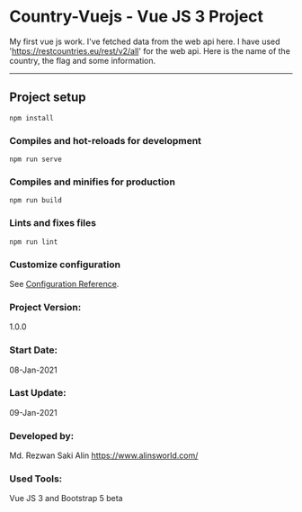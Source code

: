 # Country-Vuejs - Vue JS 3 Project

My first vue js work. I've fetched data from the web api here. I have used 'https://restcountries.eu/rest/v2/all' for the web api. Here is the name of the country, the flag and some information.

<hr>

## Project setup

```
npm install
```

### Compiles and hot-reloads for development

```
npm run serve
```

### Compiles and minifies for production

```
npm run build
```

### Lints and fixes files

```
npm run lint
```

### Customize configuration

See [Configuration Reference](https://cli.vuejs.org/config/).

### Project Version:

1.0.0

### Start Date:

08-Jan-2021

### Last Update:

09-Jan-2021

### Developed by:

Md. Rezwan Saki Alin https://www.alinsworld.com/

### Used Tools:

Vue JS 3 and Bootstrap 5 beta
